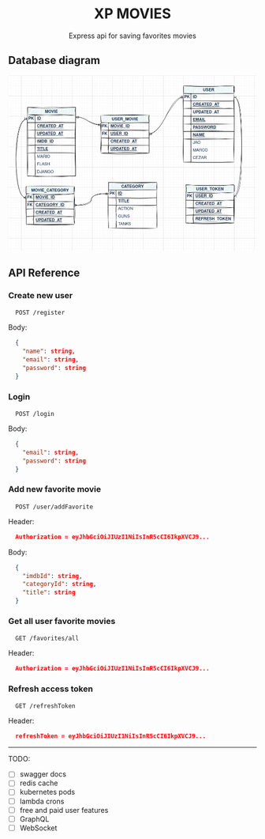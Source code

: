 <h1 align='center'>XP MOVIES</h1>

<p align='center'>Express api for saving favorites movies</p>

## Database diagram

![Database](./xp-movie-CURRENT.webp)

## API Reference

### Create new user

```http
  POST /register
```

Body:

```json
  {
    "name": string,
    "email": string,
    "password": string
  }
```

### Login

```http
  POST /login
```

Body:

```json
  {
    "email": string,
    "password": string
  }
```

### Add new favorite movie

```http
  POST /user/addFavorite
```

Header:

```json
  Authorization = eyJhbGciOiJIUzI1NiIsInR5cCI6IkpXVCJ9...
```

Body:

```json
  {
    "imdbId": string,
    "categoryId": string,
    "title": string
  }
```

### Get all user favorite movies

```http
  GET /favorites/all
```

Header:

```json
  Authorization = eyJhbGciOiJIUzI1NiIsInR5cCI6IkpXVCJ9...
```

### Refresh access token

```http
  GET /refreshToken
```

Header:

```json
  refreshToken = eyJhbGciOiJIUzI1NiIsInR5cCI6IkpXVCJ9...
```

---

TODO:

- [ ] swagger docs
- [ ] redis cache
- [ ] kubernetes pods
- [ ] lambda crons
- [ ] free and paid user features
- [ ] GraphQL
- [ ] WebSocket
